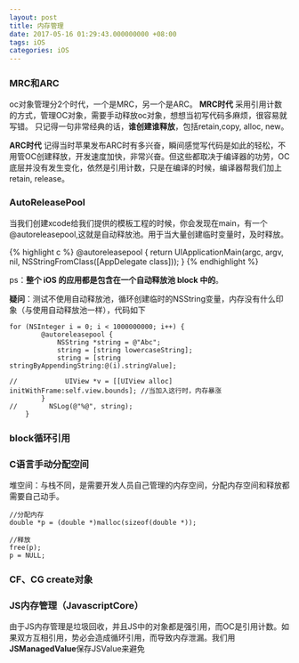 ```yaml
---
layout: post
title: 内存管理
date: 2017-05-16 01:29:43.000000000 +08:00
tags: iOS
categories: iOS
---
```



###  MRC和ARC
oc对象管理分2个时代，一个是MRC，另一个是ARC。
**MRC时代** 采用引用计数的方式，管理OC对象，需要手动释放oc对象，想想当初写代码多麻烦，很容易就写错。
只记得一句非常经典的话，**谁创建谁释放**，包括retain,copy, alloc, new。

**ARC时代** 记得当时苹果发布ARC时有多兴奋，瞬间感觉写代码是如此的轻松，不用管OC创建释放，开发速度加快，非常兴奋。但这些都取决于编译器的功劳，OC底层并没有发生变化，依然是引用计数，只是在编译的时候，编译器帮我们加上retain, release。

### AutoReleasePool
当我们创建xcode给我们提供的模板工程的时候，你会发现在main，有一个@autoreleasepool,这就是自动释放池。用于当大量创建临时变量时，及时释放。

{% highlight c %}
    @autoreleasepool {
        return UIApplicationMain(argc, argv, nil, NSStringFromClass([AppDelegate class]));
    }
{% endhighlight %}

ps：**整个 iOS 的应用都是包含在一个自动释放池 block 中的**。

**疑问**：测试不使用自动释放池，循环创建临时的NSString变量，内存没有什么印象（与使用自动释放池一样），代码如下

```
for (NSInteger i = 0; i < 1000000000; i++) {
        @autoreleasepool {
            NSString *string = @"Abc";
            string = [string lowercaseString];
            string = [string stringByAppendingString:@(i).stringValue];

//            UIView *v = [[UIView alloc] initWithFrame:self.view.bounds]; //当加入这行时，内存暴涨
        }
//        NSLog(@"%@", string);
    }
```

### block循环引用

### C语言手动分配空间
堆空间：与栈不同，是需要开发人员自己管理的内存空间，分配内存空间和释放都需要自己动手。
```
//分配内存
double *p = (double *)malloc(sizeof(double *));

//释放
free(p);
p = NULL;
```

### CF、CG create对象

### JS内存管理（JavascriptCore）
由于JS内存管理是垃圾回收，并且JS中的对象都是强引用，而OC是引用计数。如果双方互相引用，势必会造成循环引用，而导致内存泄漏。我们用**JSManagedValue**保存JSValue来避免
